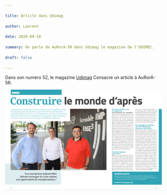 ```yaml
---

title: Article dans Udimag

author: Laurent

date: 2020-09-10

summary: On parle de AuRorA-5R dans Udimag le magazine de l'UDIMEC.

draft: false

---
```


Dans son numéro 52, le magazine [Udimag](https://www.google.com/url?q=https://www.udimec.fr/sites/default/files/udimag_52_planche_bd.pdf&sa=D&ust=1610444800600000&usg=AOvVaw1lRj3eZDvxyEI1HX9orQNt) Consacre un article à AuRorA-5R.

![](images/image1.png)

